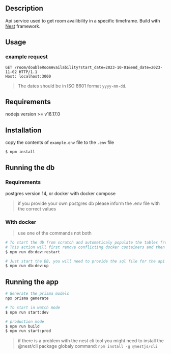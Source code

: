 ## Description

Api service used to get room availibility in a specific timeframe. Build with [Nest](https://github.com/nestjs/nest) framework.

## Usage

### example request

```http
GET /room/doubleRoomAvailability?start_date=2023-10-01&end_date=2023-11-02 HTTP/1.1
Host: localhost:3000
```

> The dates should be in ISO 8601 format `yyyy-mm-dd`.

## Requirements

nodejs version >= v16.17.0

## Installation

copy the contents of `example.env` file to the `.env` file

```bash
$ npm install
```

## Running the db

### Requirements

postgres version 14, or docker with docker compose

> if you provide your own postgres db please inform the .env file with the correct values

### With docker 
> use one of the commands not both
```bash
# To start the db from scratch and automaticaly populate the tables from the ./prisma/seed.ts file.
# This action will first remove conflicting docker containers and then start the db
$ npm run db:dev:restart

# Just start the DB, you will need to provide the sql file for the api to work
$ npm run db:dev:up
```

## Running the app

```bash
# Generate the prisma models
npx prisma generate

# To start in watch mode
$ npm run start:dev

# production mode
$ npm run build
$ npm run start:prod
```

> if there is a problem with the nest cli tool you might need to install the @nest/cli package globaly
> command: `npm install -g @nestjs/cli`

